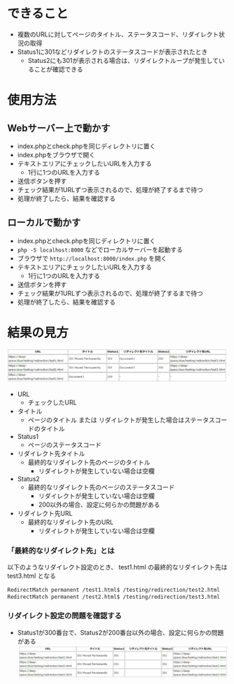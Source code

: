 # できること
- 複数のURLに対してページのタイトル、ステータスコード、リダイレクト状況の取得
- Status1に301などリダイレクトのステータスコードが表示されたとき
  - Status2にも301が表示される場合は、リダイレクトループが発生していることが確認できる

# 使用方法

## Webサーバー上で動かす
- index.phpとcheck.phpを同じディレクトリに置く
- index.phpをブラウザで開く
- テキストエリアにチェックしたいURLを入力する
    - 1行に1つのURLを入力する
- 送信ボタンを押す
- チェック結果が1URLずつ表示されるので、処理が終了するまで待つ
- 処理が終了したら、結果を確認する

## ローカルで動かす
- index.phpとcheck.phpを同じディレクトリに置く
- `php -S localhost:8000` などでローカルサーバーを起動する
- ブラウザで `http://localhost:8000/index.php` を開く
- テキストエリアにチェックしたいURLを入力する
    - 1行に1つのURLを入力する
- 送信ボタンを押す
- チェック結果が1URLずつ表示されるので、処理が終了するまで待つ
- 処理が終了したら、結果を確認する

# 結果の見方
![01.jpg](_doc%2F01.jpg)

- URL
  - チェックしたURL
- タイトル
  - ページのタイトル または リダイレクトが発生した場合はステータスコードのタイトル
- Status1
  - ページのステータスコード
- リダイレクト先タイトル
  - 最終的なリダイレクト先のページのタイトル
    - リダイレクトが発生していない場合は空欄
- Status2
  - 最終的なリダイレクト先のページのステータスコード
    - リダイレクトが発生していない場合は空欄
    - 200以外の場合、設定に何らかの問題がある
- リダイレクト先URL
  - 最終的なリダイレクト先のURL
    - リダイレクトが発生していない場合は空欄

### 「最終的なリダイレクト先」とは
以下のようなリダイレクト設定のとき、 test1.html の最終的なリダイレクト先は test3.html となる
```
RedirectMatch permanent /test1.html$ /testing/redirection/test2.html
RedirectMatch permanent /test2.html$ /testing/redirection/test3.html
```

### リダイレクト設定の問題を確認する
- Status1が300番台で、Status2が200番台以外の場合、設定に何らかの問題がある
![02.jpg](_doc%2F02.jpg)